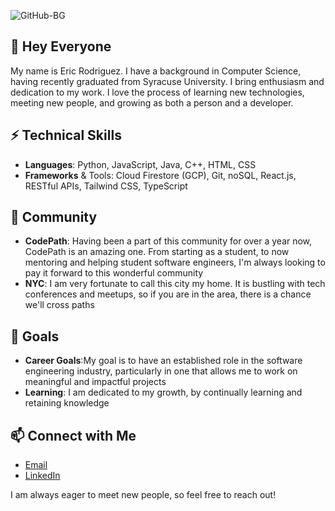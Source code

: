 ![GitHub-BG](https://github.com/Emorque/Emorque/assets/121983998/680b2dab-dc04-4a14-806a-868dad5cbced)

## 👋 Hey Everyone

My name is Eric Rodriguez. I have a background in Computer Science, having recently graduated from Syracuse University. I bring enthusiasm and dedication to my work. I love the process of learning new technologies, meeting new people, and growing as both a person and a developer.

<!--
**Emorque/Emorque** is a ✨ _special_ ✨ repository because its `README.md` (this file) appears on your GitHub profile.

Here are some ideas to get you started:

- 🔭 I’m currently working on ...
- 🌱 I’m currently learning ...
- 👯 I’m looking to collaborate on ...
- 🤔 I’m looking for help with ...
- 💬 Ask me about ...
- 📫 How to reach me: ...
- 😄 Pronouns: ...
- ⚡ Fun fact: ...
-->


<!-- Actual text -->
## ⚡ Technical Skills
- **Languages**: Python, JavaScript, Java, C++, HTML, CSS
- **Frameworks** & Tools: Cloud Firestore (GCP), Git, noSQL, React.js, RESTful APIs, Tailwind CSS, TypeScript

## 👯 Community 
- **CodePath**: Having been a part of this community for over a year now, CodePath is an amazing one. From starting as a student, to now mentoring and helping student software engineers, I'm always looking to pay it forward to this wonderful community
- **NYC**: I am very fortunate to call this city my home. It is bustling with tech conferences and meetups, so if you are in the area, there is a chance we'll cross paths

## 🌱 Goals
- **Career Goals**:My goal is to have an established role in the software engineering industry, particularly in one that allows me to work on meaningful and impactful projects
- **Learning**: I am dedicated to my growth, by continually learning and retaining knowledge


## 📫 Connect with Me
- [Email](mailto:ericrodriguez.ecr@gmail.com)
- [LinkedIn](https://www.linkedin.com/in/emorque/)

I am always eager to meet new people, so feel free to reach out!
